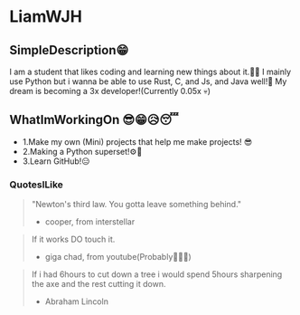 # LiamWJH

## SimpleDescription😁
I am a student that likes coding and learning new things about it.🧑‍💻
I mainly use Python but i wanna be able to use Rust, C, and Js, and Java well!🧐
My dream is becoming a 3x developer!(Currently 0.05x 💀)

## WhatImWorkingOn 😎😁😥😴
 - 1.Make my own (Mini) projects that help me make projects! 😎
 - 2.Making a Python superset!⚙️🧐
 - 3.Learn GitHub!😑

### QuotesILike
>"Newton's third law. You gotta leave something behind."
>- cooper, from interstellar

>If it works DO touch it.
>- giga chad, from youtube(Probably🤣🤣🤣)

>If i had 6hours to cut down a tree i would spend 5hours sharpening
>the axe and the rest cutting it down.
>- Abraham Lincoln

